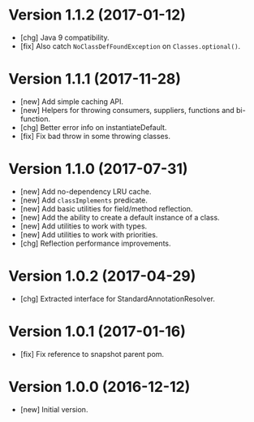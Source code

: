 # Version 1.1.2 (2017-01-12)

* [chg] Java 9 compatibility.
* [fix] Also catch `NoClassDefFoundException` on `Classes.optional()`.

# Version 1.1.1 (2017-11-28)

* [new] Add simple caching API.
* [new] Helpers for throwing consumers, suppliers, functions and bi-function.
* [chg] Better error info on instantiateDefault.  
* [fix] Fix bad throw in some throwing classes.

# Version 1.1.0 (2017-07-31)

* [new] Add no-dependency LRU cache.
* [new] Add `classImplements` predicate.
* [new] Add basic utilities for field/method reflection.
* [new] Add the ability to create a default instance of a class.
* [new] Add utilities to work with types.
* [new] Add utilities to work with priorities.
* [chg] Reflection performance improvements.

# Version 1.0.2 (2017-04-29)

* [chg] Extracted interface for StandardAnnotationResolver.
 
# Version 1.0.1 (2017-01-16)

* [fix] Fix reference to snapshot parent pom. 

# Version 1.0.0 (2016-12-12)

* [new] Initial version.
